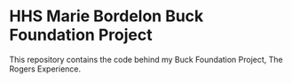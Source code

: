 # HHS Marie Bordelon Buck Foundation Project
This repository contains the code behind my Buck Foundation Project, The Rogers Experience.

